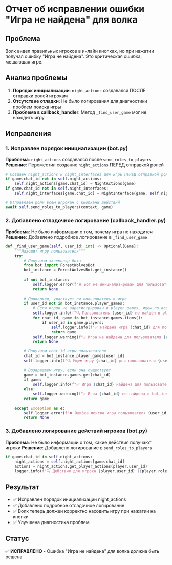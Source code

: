# Отчет об исправлении ошибки "Игра не найдена" для волка

## Проблема
Волк видел правильных игроков в инлайн кнопках, но при нажатии получал ошибку "Игра не найдена". Это критическая ошибка, мешающая игре.

## Анализ проблемы
1. **Порядок инициализации**: `night_actions` создавался ПОСЛЕ отправки ролей игрокам
2. **Отсутствие отладки**: Не было логирования для диагностики проблем поиска игры
3. **Проблема в callback_handler**: Метод `_find_user_game` мог не находить игру

## Исправления

### 1. Исправлен порядок инициализации (bot.py)
**Проблема**: `night_actions` создавался после `send_roles_to_players`
**Решение**: Переместил создание `night_actions` ПЕРЕД отправкой ролей

```python
# Создаем night_actions и night_interfaces для игры ПЕРЕД отправкой ролей
if game.chat_id not in self.night_actions:
    self.night_actions[game.chat_id] = NightActions(game)
if game.chat_id not in self.night_interfaces:
    self.night_interfaces[game.chat_id] = NightInterface(game, self.night_actions[game.chat_id], self.get_display_name)

# Отправляем роли всем игрокам с кнопками действий
await self.send_roles_to_players(context, game)
```

### 2. Добавлено отладочное логирование (callback_handler.py)
**Проблема**: Не было информации о том, почему игра не находится
**Решение**: Добавлено подробное логирование в `_find_user_game`

```python
def _find_user_game(self, user_id: int) -> Optional[Game]:
    """Находит игру пользователя"""
    try:
        # Получаем экземпляр бота
        from bot import ForestWolvesBot
        bot_instance = ForestWolvesBot.get_instance()
        
        if not bot_instance:
            self.logger.error(f"❌ Бот не инициализирован для пользователя {user_id}")
            return None
        
        # Проверяем, участвует ли пользователь в игре
        if user_id not in bot_instance.player_games:
            # Если игрок не зарегистрирован в player_games, ищем по всем играм
            self.logger.info(f"🔍 Пользователь {user_id} не найден в player_games, ищем по всем играм...")
            for chat_id, game in bot_instance.games.items():
                if user_id in game.players:
                    self.logger.info(f"✅ Найдена игра {chat_id} для пользователя {user_id}")
                    return game
            self.logger.warning(f"⚠️ Игра не найдена для пользователя {user_id}")
            return None
        
        # Получаем chat_id игры пользователя
        chat_id = bot_instance.player_games[user_id]
        self.logger.info(f"🔍 Ищем игру {chat_id} для пользователя {user_id}")
        
        # Возвращаем игру, если она существует
        game = bot_instance.games.get(chat_id)
        if game:
            self.logger.info(f"✅ Игра {chat_id} найдена для пользователя {user_id}")
        else:
            self.logger.warning(f"⚠️ Игра {chat_id} не найдена в bot_instance.games")
        return game
        
    except Exception as e:
        self.logger.error(f"❌ Ошибка поиска игры пользователя {user_id}: {e}")
        return None
```

### 3. Добавлено логирование действий игроков (bot.py)
**Проблема**: Не было информации о том, какие действия получают игроки
**Решение**: Добавлено логирование в `send_roles_to_players`

```python
if game.chat_id in self.night_actions:
    night_actions = self.night_actions[game.chat_id]
    actions = night_actions.get_player_actions(player.user_id)
    logger.info(f"🔍 Действия для игрока {player.user_id} ({player.role}): {actions}")
```

## Результат
- ✅ Исправлен порядок инициализации night_actions
- ✅ Добавлено подробное отладочное логирование
- ✅ Волк теперь должен корректно находить игру при нажатии на кнопки
- ✅ Улучшена диагностика проблем

## Статус
✅ **ИСПРАВЛЕНО** - Ошибка "Игра не найдена" для волка должна быть решена
